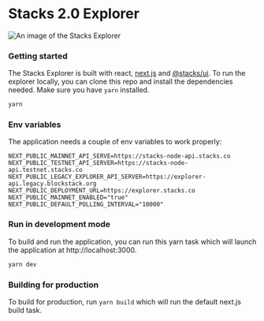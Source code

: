 # Stacks 2.0 Explorer

![An image of the Stacks Explorer](/explorer-image.png 'Stacks Explorer')

### Getting started

The Stacks Explorer is built with react, [next.js](https://github.com/zeit/next.js) and [@stacks/ui](https://github.com/blockstack/ui). To run the explorer locally, you can clone this repo and install the dependencies needed. Make sure you have `yarn` installed.

```sh
yarn
```

### Env variables

The application needs a couple of env variables to work properly:

```
NEXT_PUBLIC_MAINNET_API_SERVE=https://stacks-node-api.stacks.co
NEXT_PUBLIC_TESTNET_API_SERVER=https://stacks-node-api.testnet.stacks.co
NEXT_PUBLIC_LEGACY_EXPLORER_API_SERVER=https://explorer-api.legacy.blockstack.org
NEXT_PUBLIC_DEPLOYMENT_URL=https://explorer.stacks.co
NEXT_PUBLIC_MAINNET_ENABLED="true"
NEXT_PUBLIC_DEFAULT_POLLING_INTERVAL="10000"
```

### Run in development mode

To build and run the application, you can run this yarn task which will launch the application at http://localhost:3000.

```sh
yarn dev
```

### Building for production

To build for production, run `yarn build` which will run the default next.js build task.
